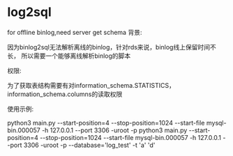 # log2sql
for offline binlog,need server get schema
背景:

   因为binlog2sql无法解析离线的binlog，针对rds来说，binlog线上保留时间不长，
   所以需要一个能够离线解析binlog的脚本
   
权限:

   为了获取表结构需要有对information_schema.STATISTICS，information_schema.columns的读取权限
    
使用示例:

   python3 main.py --start-position=4 --stop-position=1024  --start-file mysql-bin.000057 -h 127.0.0.1 --port 3306 -uroot -p
   python3 main.py --start-position=4 --stop-position=1024  --start-file mysql-bin.000057 -h 127.0.0.1 --port 3306 -uroot -p --database='log_test' -t 'a'     'd'   
